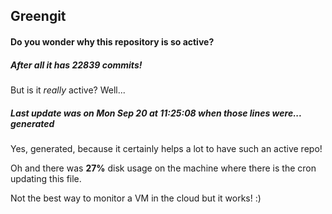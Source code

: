 ## Greengit

#### Do you wonder why this repository is so active?

##### After all it has 22839 commits!

But is it *really* active? Well...

##### Last update was on Mon Sep 20 at 11:25:08 when those lines were... generated

Yes, generated, because it certainly helps a lot to have such an active repo!

Oh and there was **27%** disk usage on the machine
where there is the cron updating this file.

Not the best way to monitor a VM in the cloud but it works! :)
